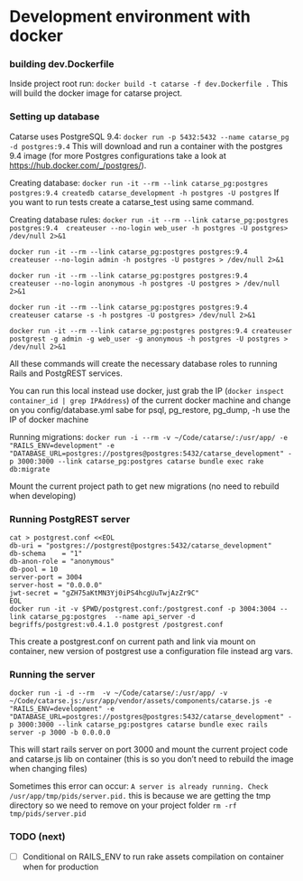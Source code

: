 # Development environment with docker

### building dev.Dockerfile

Inside project root run:
`docker build -t catarse -f dev.Dockerfile .`
This will build the docker image for catarse project.


### Setting up database

Catarse uses PostgreSQL 9.4:
`docker run -p 5432:5432 --name catarse_pg -d postgres:9.4`
This will download and run a container with the postgres 9.4 image (for more Postgres configurations take a look at https://hub.docker.com/_/postgres/).

Creating database:
`docker run -it --rm --link catarse_pg:postgres postgres:9.4 createdb catarse_development -h postgres -U postgres`
If you want to run tests create a catarse_test using same command.

Creating database rules:
`docker run -it --rm --link catarse_pg:postgres postgres:9.4  createuser --no-login web_user -h postgres -U postgres> /dev/null 2>&1`

`docker run -it --rm --link catarse_pg:postgres postgres:9.4  createuser --no-login admin -h postgres -U postgres > /dev/null 2>&1`

`docker run -it --rm --link catarse_pg:postgres postgres:9.4  createuser --no-login anonymous -h postgres -U postgres > /dev/null 2>&1`

`docker run -it --rm --link catarse_pg:postgres postgres:9.4  createuser catarse -s -h postgres -U postgres> /dev/null 2>&1`

`docker run -it --rm --link catarse_pg:postgres postgres:9.4 createuser postgrest -g admin -g web_user -g anonymous -h postgres -U postgres > /dev/null 2>&1`

All these commands will create the necessary database roles to running Rails and PostgREST services.

You can run this local instead use docker, just grab the IP (`docker inspect container_id | grep IPAddress`) of the current docker machine and change on you config/database.yml  sabe for psql, pg_restore, pg_dump, -h use the IP of docker machine

Running migrations:
`docker run -i --rm -v ~/Code/catarse/:/usr/app/ -e "RAILS_ENV=development" -e "DATABASE_URL=postgres://postgres@postgres:5432/catarse_development" -p 3000:3000 --link catarse_pg:postgres catarse bundle exec rake db:migrate`

Mount the current project path to get new migrations (no need to rebuild when developing)


### Running PostgREST server


```
cat > postgrest.conf <<EOL  
db-uri = "postgres://postgrest@postgres:5432/catarse_development"
db-schema    = "1" 
db-anon-role = "anonymous"
db-pool = 10
server-port = 3004
server-host = "0.0.0.0"
jwt-secret = "gZH75aKtMN3Yj0iPS4hcgUuTwjAzZr9C"
EOL
docker run -it -v $PWD/postgrest.conf:/postgrest.conf -p 3004:3004 --link catarse_pg:postgres  --name api_server -d  begriffs/postgrest:v0.4.1.0 postgrest /postgrest.conf 
```

This create a postgrest.conf on current path and link via mount on container, new version of postgrest use a configuration file instead arg vars.


### Running the server

`docker run -i -d --rm  -v ~/Code/catarse/:/usr/app/ -v ~/Code/catarse.js:/usr/app/vendor/assets/components/catarse.js -e "RAILS_ENV=development" -e "DATABASE_URL=postgres://postgres@postgres:5432/catarse_development" -p 3000:3000 --link catarse_pg:postgres catarse bundle exec rails server -p 3000 -b 0.0.0.0`

This will start rails server on port 3000 and mount the current project code and catarse.js lib on container (this is so you don’t need to rebuild the image when changing files)

Sometimes this error can occur: `A server is already running. Check /usr/app/tmp/pids/server.pid.` this is because we are getting the tmp directory so we need to remove on your project folder `rm -rf tmp/pids/server.pid`


### TODO (next)

- [ ] Conditional on RAILS_ENV to run rake assets compilation on container when for production
